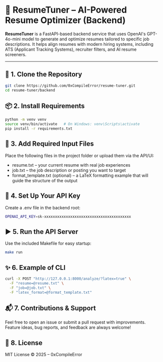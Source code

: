 # 🎯 ResumeTuner – AI-Powered Resume Optimizer (Backend)

**ResumeTuner** is a FastAPI-based backend service that uses OpenAI's GPT-4o-mini model to generate and optimize resumes tailored to specific job descriptions. It helps align resumes with modern hiring systems, including ATS (Applicant Tracking Systems), recruiter filters, and AI resume screeners.

---

## 📁 1. Clone the Repository

```bash
git clone https://github.com/0xCompileError/resume-tuner.git
cd resume-tuner/backend
```

## 📦 2. Install Requirements
```bash
python -m venv venv
source venv/bin/activate   # On Windows: venv\Scripts\activate
pip install -r requirements.txt
```

## 📝 3. Add Required Input Files
Place the following files in the project folder or upload them via the API/UI:

- resume.txt – your current resume with real job experiences
- job.txt – the job description or posting you want to target
- format_template.txt (optional) – a LaTeX formatting example that will guide the structure of the output

## 🔐 4. Set Up Your API Key
Create a .env file in the backend root:
```bash
OPENAI_API_KEY=sk-xxxxxxxxxxxxxxxxxxxxxxxxxxxxxxxxxxxxxxxx
```

## ▶️ 5. Run the API Server
Use the included Makefile for easy startup:
```bash
make run
```

## ✨ 6. Example of CLI
```bash 
curl -X POST "http://127.0.0.1:8000/analyze/?latex=true" \
  -F "resume=@resume.txt" \
  -F "job=@job.txt" \
  -F "latex_format=@format_template.txt"
```


## 📬 7. Contributions & Support
Feel free to open an issue or submit a pull request with improvements. Feature ideas, bug reports, and feedback are always welcome!

## 📄 8. License
MIT License © 2025 – 0xCompileError